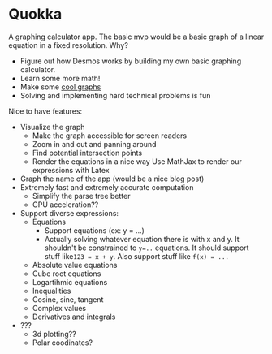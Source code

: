 # Quokka

A graphing calculator app. The basic mvp would be a basic graph
of a linear equation in a fixed resolution. Why?
- Figure out how Desmos works by building my own basic graphing calculator.
- Learn some more math!
- Make some [cool graphs](https://www.desmos.com/calculator/btezq8hinh)
- Solving and implementing hard technical problems is fun

Nice to have features:
- Visualize the graph
    - Make the graph accessible for screen readers
    - Zoom in and out and panning around
    - Find potential intersection points
    - Render the equations in a nice way
      Use MathJax to render our expressions with Latex
- Graph the name of the app (would be a nice blog post)
- Extremely fast and extremely accurate computation
  - Simplify the parse tree better
  - GPU acceleration??
- Support diverse expressions:
    - Equations
      - Support equations (ex: y = ...)
      - Actually solving whatever equation there is with x and y.
        It shouldn't be constrained to `y=..` equations. It should
        support stuff like`123 = x + y`. Also support stuff like `f(x) = ...`
    - Absolute value equations
    - Cube root equations
    - Logartihmic equations
    - Inequalities
    - Cosine, sine, tangent
    - Complex values
    - Derivatives and integrals
- ???
    - 3d plotting??
    - Polar coodinates?
